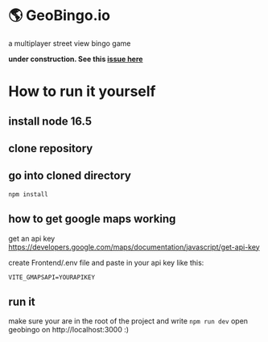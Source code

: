 # 🌎 GeoBingo.io
a multiplayer street view bingo game

**under construction. See this [issue here](https://github.com/s0er3n/GeoBingo.io/issues/1)**

# How to run it yourself

## install node 16.5

## clone repository

## go into cloned directory

`
npm install
`

## how to get google maps working

get an api key https://developers.google.com/maps/documentation/javascript/get-api-key

create Frontend/.env file and paste in your api key like this: 

`
VITE_GMAPSAPI=YOURAPIKEY
`
## run it 

make sure your are in the root of the project and write
`
npm run dev
`
open geobingo on http://localhost:3000 :)
